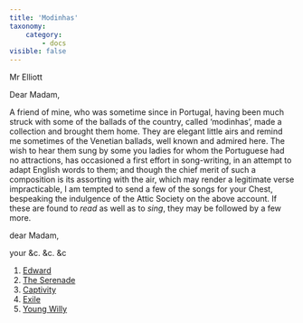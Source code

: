 ```yaml
---
title: 'Modinhas'
taxonomy:
    category:
        - docs
visible: false
---
```


<div class="author">Mr Elliott</div>

Dear Madam,  

A friend of mine, who was sometime since in Portugal, having been much struck with some of the ballads of the country, called ‘modinhas’, made a collection and brought them home. They are elegant little airs and remind me sometimes of the Venetian ballads, well known and admired here. The wish to hear them sung by some you ladies for whom the Portuguese had no attractions, has occasioned a first effort in song-writing, in an attempt to adapt English words to them; and though the chief merit of such a composition is its assorting with the air, which may render a legitimate verse impracticable, I am tempted to send a few of the songs for your Chest, bespeaking the indulgence of the Attic Society on the above account. If these are found to *read* as well as to *sing*, they may be followed by a few more.

dear Madam,  

your &c. &c. &c

1. [Edward](edward)  
2. [The Serenade](serenade)  
3. [Captivity](captivity)  
4. [Exile](exile)  
5. [Young Willy](willy) 